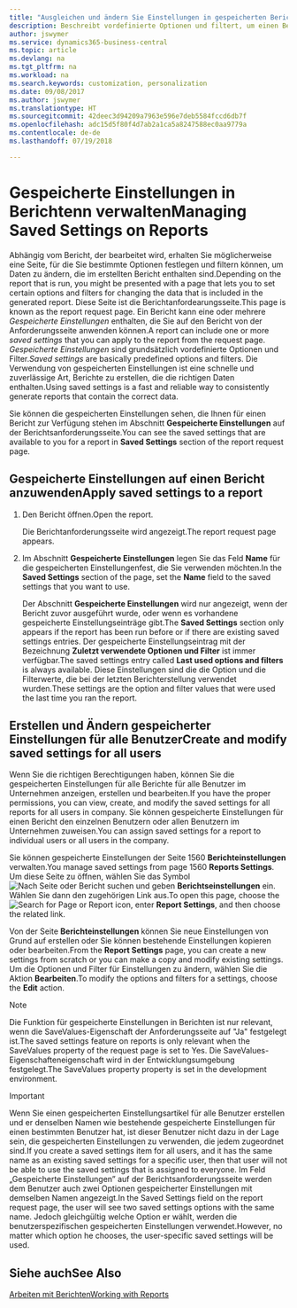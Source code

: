 ```yaml
---
title: "Ausgleichen und ändern Sie Einstellungen in gespeicherten Berichten | Microsoft Docs"
description: Beschreibt vordefinierte Optionen und filtert, um einen Bericht anzupassen und die richtigen Daten zu generieren.
author: jswymer
ms.service: dynamics365-business-central
ms.topic: article
ms.devlang: na
ms.tgt_pltfrm: na
ms.workload: na
ms.search.keywords: customization, personalization
ms.date: 09/08/2017
ms.author: jswymer
ms.translationtype: HT
ms.sourcegitcommit: 42deec3d94209a7963e596e7deb5584fccd6db7f
ms.openlocfilehash: adc15d5f80f4d7ab2a1ca5a8247588ec0aa9779a
ms.contentlocale: de-de
ms.lasthandoff: 07/19/2018

---
```

# <a name="managing-saved-settings-on-reports"></a><span data-ttu-id="60938-103">Gespeicherte Einstellungen in Berichtenn verwalten</span><span class="sxs-lookup"><span data-stu-id="60938-103">Managing Saved Settings on Reports</span></span>
<span data-ttu-id="60938-104">Abhängig vom Bericht, der bearbeitet wird, erhalten Sie möglicherweise eine Seite, für die Sie bestimmte Optionen festlegen und filtern können, um Daten zu ändern, die im erstellten Bericht enthalten sind.</span><span class="sxs-lookup"><span data-stu-id="60938-104">Depending on the report that is run, you might be presented with a page that lets you to set certain options and filters for changing the data that is included in the generated report.</span></span> <span data-ttu-id="60938-105">Diese Seite ist die Berichtanfordearungsseite.</span><span class="sxs-lookup"><span data-stu-id="60938-105">This page is known as the report request page.</span></span> <span data-ttu-id="60938-106">Ein Bericht kann eine oder mehrere *Gespeicherte Einstellungen* enthalten, die Sie auf den Bericht von der Anforderungsseite anwenden können.</span><span class="sxs-lookup"><span data-stu-id="60938-106">A report can include one or more *saved settings* that you can apply to the report from the request page.</span></span> <span data-ttu-id="60938-107">*Gespeicherte Einstellungen* sind grundsätzlich vordefinierte Optionen und Filter.</span><span class="sxs-lookup"><span data-stu-id="60938-107">*Saved settings* are basically predefined options and filters.</span></span> <span data-ttu-id="60938-108">Die Verwendung von gespeicherten Einstellungen ist eine schnelle und zuverlässige Art, Berichte zu erstellen, die die richtigen Daten enthalten.</span><span class="sxs-lookup"><span data-stu-id="60938-108">Using saved settings is a fast and reliable way to consistently generate reports that contain the correct data.</span></span>

<span data-ttu-id="60938-109">Sie können die gespeicherten Einstellungen sehen, die Ihnen für einen Bericht zur Verfügung stehen im Abschnitt **Gespeicherte Einstellungen** auf der Berichtsanforderungsseite.</span><span class="sxs-lookup"><span data-stu-id="60938-109">You can see the saved settings that are available to you for a report in **Saved Settings** section of the report request page.</span></span>  

## <a name="apply-saved-settings-to-a-report"></a><span data-ttu-id="60938-110">Gespeicherte Einstellungen auf einen Bericht anzuwenden</span><span class="sxs-lookup"><span data-stu-id="60938-110">Apply saved settings to a report</span></span>
1. <span data-ttu-id="60938-111">Den Bericht öffnen.</span><span class="sxs-lookup"><span data-stu-id="60938-111">Open the report.</span></span>

   <span data-ttu-id="60938-112">Die Berichtanforderungsseite wird angezeigt.</span><span class="sxs-lookup"><span data-stu-id="60938-112">The report request page appears.</span></span>    
2. <span data-ttu-id="60938-113">Im Abschnitt **Gespeicherte Einstellungen** legen Sie das Feld **Name** für die gespeicherten Einstellungenfest, die Sie verwenden möchten.</span><span class="sxs-lookup"><span data-stu-id="60938-113">In the **Saved Settings** section of the page, set the **Name** field  to the saved settings that you want to use.</span></span>

   <span data-ttu-id="60938-114">Der Abschnitt **Gespeicherte Einstellungen** wird nur angezeigt, wenn der Bericht zuvor ausgeführt wurde, oder wenn es vorhandene gespeicherte Einstellungseinträge gibt.</span><span class="sxs-lookup"><span data-stu-id="60938-114">The **Saved Settings** section only appears if the report has been run before or if there are existing saved settings entries.</span></span> <span data-ttu-id="60938-115">Der gespeicherte Einstellungseintrag mit der Bezeichnung **Zuletzt verwendete Optionen und Filter** ist immer verfügbar.</span><span class="sxs-lookup"><span data-stu-id="60938-115">The saved settings entry called **Last used options and filters** is always available.</span></span> <span data-ttu-id="60938-116">Diese Einstellungen sind die die Option und die Filterwerte, die bei der letzten Berichterstellung verwendet wurden.</span><span class="sxs-lookup"><span data-stu-id="60938-116">These settings are the option and filter values that were used the last time you ran the report.</span></span>

## <a name="create-and-modify-saved-settings-for-all-users"></a><span data-ttu-id="60938-117">Erstellen und Ändern gespeicherter Einstellungen für alle Benutzer</span><span class="sxs-lookup"><span data-stu-id="60938-117">Create and modify saved settings for all users</span></span>
<span data-ttu-id="60938-118">Wenn Sie die richtigen Berechtigungen haben, können Sie die gespeicherten Einstellungen für alle Berichte für alle Benutzer im Unternehmen anzeigen, erstellen und bearbeiten.</span><span class="sxs-lookup"><span data-stu-id="60938-118">If you have the proper permissions, you can view, create, and modify the saved settings for all reports for all users in company.</span></span> <span data-ttu-id="60938-119">Sie können gespeicherte Einstellungen für einen Bericht den einzelnen Benutzern oder allen Benutzern im Unternehmen zuweisen.</span><span class="sxs-lookup"><span data-stu-id="60938-119">You can assign saved settings for a report to individual users or all users in the company.</span></span>

<span data-ttu-id="60938-120">Sie können gespeicherte Einstellungen der Seite 1560 **Berichteinstellungen** verwalten.</span><span class="sxs-lookup"><span data-stu-id="60938-120">You manage saved settings from page 1560 **Reports Settings**.</span></span> <span data-ttu-id="60938-121">Um diese Seite zu öffnen, wählen Sie das Symbol ![Nach Seite oder Bericht suchen](media/ui-search/search_small.png "Nach Seite oder Bericht suchen") und geben **Berichtseinstellungen** ein. Wählen Sie dann den zugehörigen Link aus.</span><span class="sxs-lookup"><span data-stu-id="60938-121">To open this page, choose the ![Search for Page or Report](media/ui-search/search_small.png "Search for Page or Report icon") icon, enter **Report Settings**, and then choose the related link.</span></span>

<span data-ttu-id="60938-122">Von der Seite **Berichteinstellungen** können Sie neue Einstellungen von Grund auf erstellen oder Sie können bestehende Einstellungen kopieren oder bearbeiten.</span><span class="sxs-lookup"><span data-stu-id="60938-122">From the **Report Settings** page, you can create a new settings from scratch or you can make a copy and modify existing settings.</span></span> <span data-ttu-id="60938-123">Um die Optionen und Filter für Einstellungen zu ändern, wählen Sie die Aktion **Bearbeiten**.</span><span class="sxs-lookup"><span data-stu-id="60938-123">To modify the options and filters for a settings, choose the **Edit** action.</span></span>

> [!NOTE]
> <span data-ttu-id="60938-124">Die Funktion für gespeicherte Einstellungen in Berichten ist nur relevant, wenn die SaveValues-Eigenschaft der Anforderungsseite auf "Ja" festgelegt ist.</span><span class="sxs-lookup"><span data-stu-id="60938-124">The saved settings feature on reports is only relevant when the SaveValues property of the request page is set to Yes.</span></span> <span data-ttu-id="60938-125">Die SaveValues-Eigenschafteneigenschaft wird in der Entwicklungsumgebung festgelegt.</span><span class="sxs-lookup"><span data-stu-id="60938-125">The SaveValues property property is set in the development environment.</span></span>  

> [!Important]
> <span data-ttu-id="60938-126">Wenn Sie einen gespeicherten Einstellungsartikel für alle Benutzer erstellen und er denselben Namen wie bestehende gespeicherte Einstellungen für einen bestimmten Benutzer hat, ist dieser Benutzer nicht dazu in der Lage sein, die gespeicherten Einstellungen zu verwenden, die jedem zugeordnet sind.</span><span class="sxs-lookup"><span data-stu-id="60938-126">If you create a saved settings item for all users, and it has the same name as an existing saved settings for a specific user, then that user will not be able to use the saved settings that is assigned to everyone.</span></span>  <span data-ttu-id="60938-127">Im Feld „Gespeicherte Einstellungen” auf der Berichtsanforderungsseite werden dem Benutzer auch zwei Optionen gespeicherter Einstellungen mit demselben Namen angezeigt.</span><span class="sxs-lookup"><span data-stu-id="60938-127">In the Saved Settings field on the report request page, the user will see two saved settings options with the same name.</span></span> <span data-ttu-id="60938-128">Jedoch gleichgültig welche Option er wählt, werden die benutzerspezifischen gespeicherten Einstellungen verwendet.</span><span class="sxs-lookup"><span data-stu-id="60938-128">However, no matter which option he chooses, the user-specific saved settings will be used.</span></span>

## <a name="see-also"></a><span data-ttu-id="60938-129">Siehe auch</span><span class="sxs-lookup"><span data-stu-id="60938-129">See Also</span></span>
[<span data-ttu-id="60938-130">Arbeiten mit Berichten</span><span class="sxs-lookup"><span data-stu-id="60938-130">Working with Reports</span></span>](ui-work-report.md)  

